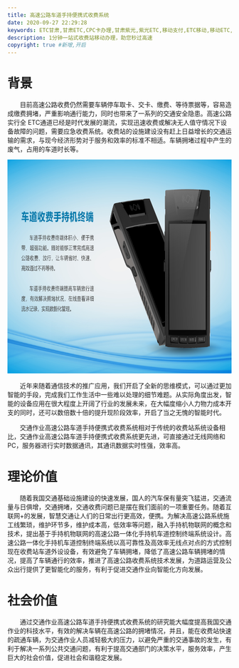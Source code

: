 ```yaml
---
title: 高速公路车道手持便携式收费系统
date: 2020-09-27 22:29:28
keywords: ETC甘肃,甘肃ETC,CPC卡办理,甘肃紫光,紫光ETC,移动支付,ETC移动,移动ETC,ETC办理，ETC手持终端,甘肃ETC办理,甘肃ETC发行,移动发行终端,手持便携式收费系统
description: 1分钟一站式收费站移动办理，助您秒过高速
copyright: true #新增,开启
---
```


# 背景
&emsp;&emsp;目前高速公路收费仍然需要车辆停车取卡、交卡、缴费、等待票据等，容易造成缴费拥堵，严重影响通行能力，同时也带来了一系列的交通安全隐患。高速公路实行全 ETC通道已经是时代发展的潮流，实现迅速收费或解决无人值守情况下设备故障的问题，需要应急收费系统。收费站的设施建设没有赶上日益增长的交通运输的需求，与现今经济形势对于服务和效率的标准不相适。车辆拥堵过程中产生的废气，占用的车道时长等。

<img src="/pub-images/lane-1.jpg" width="100%" height="480px" alt=""/>

&emsp;&emsp;近年来随着通信技术的推广应用，我们开启了全新的思维模式，可以通过更加智能的手段，完成我们工作生活中一些难以处理的细节难题。从实际角度出发，智能的设备应用在很大程度上开阔了行业的发展未来，在大幅度缩小人力物力成本开支的同时，还可以数倍数十倍的提升现阶段效率，开启了当之无愧的智能时代。

&emsp;&emsp;交通作业高速公路车道手持便携式收费系统相对于传统的收费站系统设备相比，交通作业高速公路车道手持便携式收费系统更先进，可直接通过无线网络和PC，服务器进行实时数据通讯，其通讯数据实时性强，效率高。
# 理论价值
&emsp;&emsp;随着我国交通基础设施建设的快速发展，国人的汽车保有量突飞猛进，交通流量与日俱增，交通拥堵，交通收费问题已是摆在我们面前的一项重要任务。随着互联网+的发展，智慧交通让人们的日常出行更高效，便携。为解决高速公路系统施工线繁琐，维护环节多，维护成本高，低效率等问题，融入手持机物联网的概念和技术，提出基于手持机物联网的高速公路一体化手持机车道控制终端系统设计。高速公路一体化手持机车道控制终端系统以高可靠性及高效率无线点对点的方式控制现在收费站车道外设设备，有效避免了车辆拥堵，降低了高速公路车辆拥堵的情况，提高了车辆通行的效率，推进了高速公路收费系统技术发展，为道路运营及公众出行提供了更智能化的服务，有利于促进交通作业向智能化方向发展。

# 社会价值
&emsp;&emsp;通过交通作业高速公路车道手持便携式收费系统的研究能大幅度提高我国交通作业的科技水平，有效的解决车辆在高速公路的拥堵情况，并且，能在收费站快速的疏通车辆，为交通作业人员减轻极大的压力，以避免严重的交通事故的发生，有利于解决一系列公共交通问题，有利于提高交通部门的决策水平，服务效率，产生巨大的社会价值，促进社会和谐稳定发展。
            

